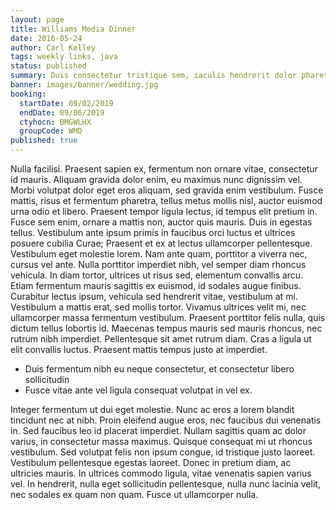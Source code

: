```yaml
---
layout: page
title: Williams Media Dinner
date: 2016-05-24
author: Carl Kelley
tags: weekly links, java
status: published
summary: Duis consectetur tristique sem, iaculis hendrerit dolor pharetra non.
banner: images/banner/wedding.jpg
booking:
  startDate: 09/02/2019
  endDate: 09/06/2019
  ctyhocn: BMGWLHX
  groupCode: WMD
published: true
---
```

Nulla facilisi. Praesent sapien ex, fermentum non ornare vitae, consectetur id mauris. Aliquam gravida dolor enim, eu maximus nunc dignissim vel. Morbi volutpat dolor eget eros aliquam, sed gravida enim vestibulum. Fusce mattis, risus et fermentum pharetra, tellus metus mollis nisl, auctor euismod urna odio et libero. Praesent tempor ligula lectus, id tempus elit pretium in. Fusce sem enim, ornare a mattis non, auctor quis mauris. Duis in egestas tellus. Vestibulum ante ipsum primis in faucibus orci luctus et ultrices posuere cubilia Curae; Praesent et ex at lectus ullamcorper pellentesque. Vestibulum eget molestie lorem. Nam ante quam, porttitor a viverra nec, cursus vel ante. Nulla porttitor imperdiet nibh, vel semper diam rhoncus vehicula. In diam tortor, ultrices ut risus sed, elementum convallis arcu. Etiam fermentum mauris sagittis ex euismod, id sodales augue finibus.
Curabitur lectus ipsum, vehicula sed hendrerit vitae, vestibulum at mi. Vestibulum a mattis erat, sed mollis tortor. Vivamus ultrices velit mi, nec ullamcorper massa fermentum vestibulum. Praesent porttitor felis nulla, quis dictum tellus lobortis id. Maecenas tempus mauris sed mauris rhoncus, nec rutrum nibh imperdiet. Pellentesque sit amet rutrum diam. Cras a ligula ut elit convallis luctus. Praesent mattis tempus justo at imperdiet.

* Duis fermentum nibh eu neque consectetur, et consectetur libero sollicitudin
* Fusce vitae ante vel ligula consequat volutpat in vel ex.

Integer fermentum ut dui eget molestie. Nunc ac eros a lorem blandit tincidunt nec at nibh. Proin eleifend augue eros, nec faucibus dui venenatis in. Sed faucibus leo id placerat imperdiet. Nullam sagittis quam ac dolor varius, in consectetur massa maximus. Quisque consequat mi ut rhoncus vestibulum. Sed volutpat felis non ipsum congue, id tristique justo laoreet. Vestibulum pellentesque egestas laoreet. Donec in pretium diam, ac ultricies mauris. In ultrices commodo ligula, vitae venenatis sapien varius vel. In hendrerit, nulla eget sollicitudin pellentesque, nulla nunc lacinia velit, nec sodales ex quam non quam. Fusce ut ullamcorper nulla.
